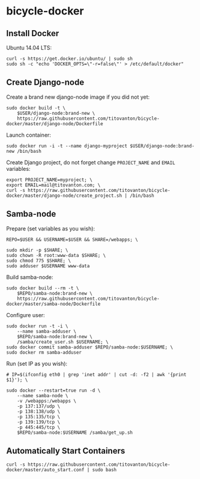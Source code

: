 # bicycle-docker

## Install Docker

Ubuntu 14.04 LTS:

    curl -s https://get.docker.io/ubuntu/ | sudo sh
    sudo sh -c "echo 'DOCKER_OPTS=\"-r=false\"' > /etc/default/docker"

## Create Django-node

Create a brand new django-node image if you did not yet:

    sudo docker build -t \
        $USER/django-node:brand-new \
        https://raw.githubusercontent.com/titovanton/bicycle-docker/master/django-node/Dockerfile

Launch container:

    sudo docker run -i -t --name django-myproject $USER/django-node:brand-new /bin/bash

Create Django project, do not forget change `PROJECT_NAME` and `EMAIL` variables:

    export PROJECT_NAME=myproject; \
    export EMAIL=mail@titovanton.com; \
    curl -s https://raw.githubusercontent.com/titovanton/bicycle-docker/master/django-node/create_project.sh | /bin/bash

## Samba-node

Prepare (set variables as you wish):

    REPO=$USER && USERNAME=$USER && SHARE=/webapps; \

    sudo mkdir -p $SHARE; \
    sudo chown -R root:www-data $SHARE; \
    sudo chmod 775 $SHARE; \
    sudo adduser $USERNAME www-data

Build samba-node:

    sudo docker build --rm -t \
        $REPO/samba-node:brand-new \
        https://raw.githubusercontent.com/titovanton/bicycle-docker/master/samba-node/Dockerfile

Configure user:

    sudo docker run -t -i \
        --name samba-adduser \
        $REPO/samba-node:brand-new \
        /samba/create_user.sh $USERNAME; \
    sudo docker commit samba-adduser $REPO/samba-node:$USERNAME; \
    sudo docker rm samba-adduser

Run (set IP as you wish):

    # IP=$(ifconfig eth0 | grep 'inet addr' | cut -d: -f2 | awk '{print $1}'); \

    sudo docker --restart=true run -d \
        --name samba-node \
        -v /webapps:/webapps \
        -p 137:137/udp \
        -p 138:138/udp \
        -p 135:135/tcp \
        -p 139:139/tcp \
        -p 445:445/tcp \
        $REPO/samba-node:$USERNAME /samba/get_up.sh


## Automatically Start Containers

    curl -s https://raw.githubusercontent.com/titovanton/bicycle-docker/master/auto_start.conf | sudo bash